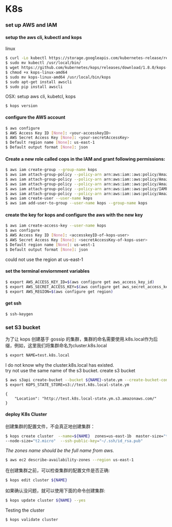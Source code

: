 # K8s

### set up AWS and IAM
#### setup the aws cli, kubectl and kops<br>
linux
```Bash
$ curl -Lo kubectl https://storage.googleapis.com/kubernetes-release/release/$(curl -s https://storage.googleapis.com/kubernetes-release/release/stable.txt)/bin/linux/amd64/kubectl && chmod +x kubectl
$ sudo mv kubectl /usr/local/bin/
$ wget https://github.com/kubernetes/kops/releases/download/1.8.0/kops-linux-amd64
$ chmod +x kops-linux-amd64
$ sudo mv kops-linux-amd64 /usr/local/bin/kops
$ sudo apt-get install awscli
$ sudo pip install awscli
```
OSX: setup aws cli, kubetcl, kops
```
$ kops version
```

#### configure the AWS account
```Bash
$ aws configure
$ AWS Access Key ID [None]: <your-accesskeyID>
$ AWS Secret Access Key [None]: <your-secretAccessKey>
$ Default region name [None]: us-east-1
$ Default output format [None]: json
```
#### Create a new role called cops in the IAM and grant following permissions:
```bash
$ aws iam create-group --group-name kops
$ aws iam attach-group-policy --policy-arn arn:aws:iam::aws:policy/AmazonEC2FullAccess --group-name kops
$ aws iam attach-group-policy --policy-arn arn:aws:iam::aws:policy/AmazonRoute53FullAccess --group-name kops
$ aws iam attach-group-policy --policy-arn arn:aws:iam::aws:policy/AmazonS3FullAccess --group-name kops
$ aws iam attach-group-policy --policy-arn arn:aws:iam::aws:policy/IAMFullAccess --group-name kops
$ aws iam attach-group-policy --policy-arn arn:aws:iam::aws:policy/AmazonVPCFullAccess --group-name kops
$ aws iam create-user --user-name kops
$ aws iam add-user-to-group --user-name kops --group-name kops
```
#### create the key for kops and configure the aws with the new key
```bash
$ aws iam create-access-key --user-name kops
$ aws configure
$ AWS Access Key ID [None]: <accesskeyID-of-kops-user>
$ AWS Secret Access Key [None]: <secretAccessKey-of-kops-user>
$ Default region name [None]: us-west-1
$ Default output format [None]: json
```
could not use the region at us-east-1
#### set the terminal enviornment variables
```bash
$ export AWS_ACCESS_KEY_ID=$(aws configure get aws_access_key_id)
$ export AWS_SECRET_ACCESS_KEY=$(aws configure get aws_secret_access_key)
$ export AWS_REGION=$(aws configure get region)
```
#### get ssh
```bash
$ ssh-keygen
```
### set S3 bucket
  为了让 kops 创建基于 gossip 的集群，集群的命名需要使用.k8s.local作为后缀，例如，这里我们将集群命名为cluster.k8s.local
```bash
$ export NAME=test.k8s.local
```
I do not know why the cluster.k8s.local has existed.<br>
try not use the same name of the s3 bucket.
create s3 bucket

```bash
$ aws s3api create-bucket --bucket ${NAME}-state.ym --create-bucket-configuration LocationConstraint=$AWS_REGION
$ export KOPS_STATE_STORE=s3://test.k8s.local-state.ym
```
```
{
    "Location": "http://test.k8s.local-state.ym.s3.amazonaws.com/"
}
```

#### deploy K8s Cluster
创建集群的配置文件，不会真正地创建集群：
```bash
$ kops create cluster  --name=${NAME}  zones=us-east-1b  master-size="t2.micro" \
--node-size="t2.micro"  --ssh-public-key="~/.ssh/id_rsa.pub"
```
*The zones name should be the full name from aws.<br>*
```bash
$ aws ec2 describe-availability-zones --region us-east-1
```
在创建集群之前，可以检查集群的配置文件是否正确:<br>
```bash
$ kops edit cluster ${NAME}
```
如果确认没问题，就可以使用下面的命令创建集群:<br>
```bash
$ kops update cluster ${NAME} --yes
```
Testing the cluster
```bash
$ kops validate cluster
```
